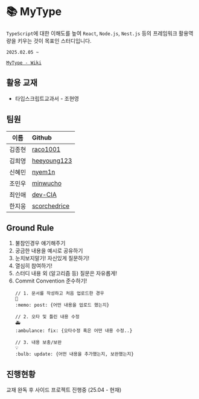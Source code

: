 # 📚 MyType

`TypeScript`에 대한 이해도를 높여 `React`, `Node.js`, `Nest.js` 등의 프레임워크 활용역량을 키우는 것이 목표인 스터디입니다.

`2025.02.05 ~`

[`MyType - Wiki`](https://github.com/scorchedrice/my-type/wiki)

## 활용 교재
- 타입스크립트교과서 - 조현영

## 팀원

| **이름** | **Github**                                      |
|:------:|:------------------------------------------------|
|  김종현   | [raco1001](https://github.com/raco1001/)        |
|  김희영   | [heeyoung123](https://github.com/heeyoung123)   |
|  신혜민   | [nyem1n](https://github.com/nyem1n)             |
|  조민우   | [minwucho](https://github.com/mauercho)         |
|  최인애   | [dev-CIA](https://github.com/dev-CIA)           |
|  한지웅   | [scorchedrice](https://github.com/scorchedrice) |

## Ground Rule

1. 불참인경우 얘기해주기
2. 궁금한 내용을 예시로 공유하기
3. 눈치보지말기! 자신있게 질문하기!
4. 열심히 참여하기!
5. 스터디 내용 외 (알고리즘 등) 질문은 자유롭게!
6. Commit Convention 준수하기!
    ```
    // 1. 문서를 작성하고 처음 업로드한 경우
    📝
    :memo: post: {어떤 내용을 업로드 했는지}
    
    // 2. 오타 및 틀린 내용 수정
    🚑
    :ambulance: fix: {오타수정 혹은 어떤 내용 수정..}
    
    // 3. 내용 보충/보완
    💡
    :bulb: update: {어떤 내용을 추가했는지, 보완했는지}
    ```
   
## 진행현황

교재 완독 후 사이드 프로젝트 진행중 (25.04 - 현재)
